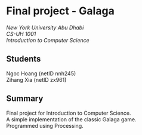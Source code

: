 # Final project - Galaga
*New York University Abu Dhabi*<br />
*CS-UH 1001*<br />
*Introduction to Computer Science*<br />
## Students
Ngoc Hoang (netID nnh245)\
Zihang Xia (netID zx961)
## Summary
Final project for Introduction to Computer Science. \
A simple implementation of the classic Galaga game. \
Programmed using Processing.
